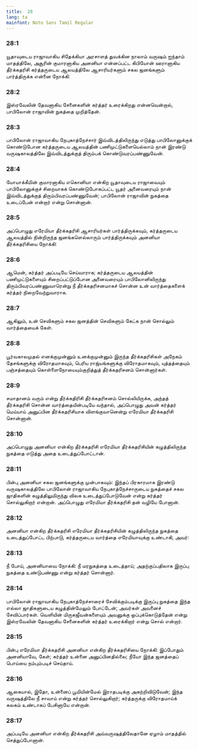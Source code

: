 ```yaml
---
title:  28
lang: ta
mainfont: Noto Sans Tamil Regular
---
```


###  28:1

யூதாவுடைய ராஜாவாகிய சிதேக்கியா அரசாளத் துவக்கின நாலாம் வருஷம் ஐந்தாம் மாதத்திலே, அசூரின் குமாரனாகிய அனனியா என்னப்பட்ட கிபியோன் ஊரானாகிய தீர்க்கதரிசி கர்த்தருடைய ஆலயத்திலே ஆசாரியர்களும் சகல ஜனங்களும் பார்த்திருக்க என்னை நோக்கி:

###  28:2

இஸ்ரவேலின் தேவனாகிய சேனைகளின் கர்த்தர் உரைக்கிறது என்னவென்றால், பாபிலோன் ராஜாவின் நுகத்தை முறித்தேன்.

###  28:3

பாபிலோன் ராஜாவாகிய நேபுகாத்நேச்சார் இவ்விடத்திலிருந்து எடுத்து பாபிலோனுக்குக் கொண்டுபோன கர்த்தருடைய ஆலயத்தின் பணிமுட்டுகளையெல்லாம் நான் இரண்டு வருஷகாலத்திலே இவ்விடத்துக்குத் திரும்பக் கொண்டுவரப்பண்ணுவேன்.

###  28:4

யோயாக்கீமின் குமாரனாகிய எகொனியா என்கிற யூதாவுடைய ராஜாவையும் பாபிலோனுக்குச் சிறையாகக் கொண்டுபோகப்பட்ட யூதர் அனைவரையும் நான் இவ்விடத்துக்குத் திரும்பிவரப்பண்ணுவேன்; பாபிலோன் ராஜாவின் நுகத்தை உடைப்பேன் என்றார் என்று சொன்னான்.

###  28:5

அப்பொழுது எரேமியா தீர்க்கதரிசி ஆசாரியர்கள் பார்த்திருக்கவும், கர்த்தருடைய ஆலயத்தில் நின்றிருந்த ஜனங்களெல்லாரும் பார்த்திருக்கவும் அனனியா தீர்க்கதரிசியை நோக்கி:

###  28:6

ஆமென், கர்த்தர் அப்படியே செய்வாராக; கர்த்தருடைய ஆலயத்தின் பணிமுட்டுகளையும் சிறைப்பட்டுப்போன அனைவரையும் பாபிலோனிலிருந்து திரும்பிவரப்பண்ணுவாரென்று நீ தீர்க்கதரிசனமாகச் சொன்ன உன் வார்த்தைகளைக் கர்த்தர் நிறைவேற்றுவாராக.

###  28:7

ஆகிலும், உன் செவிகளும் சகல ஜனத்தின் செவிகளும் கேட்க நான் சொல்லும் வார்த்தையைக் கேள்.

###  28:8

பூர்வகாலமுதல் எனக்குமுன்னும் உனக்குமுன்னும் இருந்த தீர்க்கதரிசிகள் அநேகம் தேசங்களுக்கு விரோதமாகவும், பெரிய ராஜ்யங்களுக்கு விரோதமாகவும், யுத்தத்தையும் பஞ்சத்தையும் கொள்ளைநோயையும்குறித்துத் தீர்க்கதரிசனம் சொன்னார்கள்.

###  28:9

சமாதானம் வரும் என்று தீர்க்கதிரிசி தீர்க்கதரிசனம் சொல்லியிருக்க, அந்தத் தீர்க்கதரிசி சொன்ன வார்த்தையின்படியே வந்தால், அப்பொழுது அவன் கர்த்தர் மெய்யாய் அனுப்பின தீர்க்கதரிசியாக விளங்குவானென்று எரேமியா தீர்க்கதரிசி சொன்னான்.

###  28:10

அப்பொழுது அனனியா என்கிற தீர்க்கதரிசி எரேமியா தீர்க்கதரிசியின் கழுத்திலிருந்த நுகத்தை எடுத்து அதை உடைத்துப்போட்டான்.

###  28:11

பின்பு அனனியா சகல ஜனங்களுக்கு முன்பாகவும்: இந்தப் பிரகாரமாக இரண்டு வருஷகாலத்திலே பாபிலோன் ராஜாவாகிய நேபுகாத்நேச்சாருடைய நுகத்தைச் சகல ஜாதிகளின் கழுத்திலுமிருந்து விலக உடைத்துப்போடுவேன் என்று கர்த்தர் சொல்லுகிறார் என்றான். அப்பொழுது எரேமியா தீர்க்கதரிசி தன் வழியே போனான்.

###  28:12

அனனியா என்கிற தீர்க்கதரிசி எரேமியா தீர்க்கதரிசியின் கழுத்திலிருந்த நுகத்தை உடைத்துப்போட்ட பிற்பாடு, கர்த்தருடைய வார்த்தை எரேமியாவுக்கு உண்டாகி, அவர்:

###  28:13

நீ போய், அனனியாவை நோக்கி: நீ மரநுகத்தை உடைத்தாய்; அதற்குப்பதிலாக இருப்பு நுகத்தை உண்டுபண்ணு என்று கர்த்தர் சொன்னார்.

###  28:14

பாபிலோன் ராஜாவாகிய நேபுகாத்நேச்சாரைச் சேவிக்கும்படிக்கு இருப்பு நுகத்தை இந்த எல்லா ஜாதிகளுடைய கழுத்தின்மேலும் போட்டேன்; அவர்கள் அவனைச் சேவிப்பார்கள். வெளியின் மிருகஜீவன்களையும் அவனுக்கு ஒப்புக்கொடுத்தேன் என்று இஸ்ரவேலின் தேவனாகிய சேனைகளின் கர்த்தர் உரைக்கிறார் என்று சொல் என்றார்.

###  28:15

பின்பு எரேமியா தீர்க்கதரிசி அனனியா என்கிற தீர்க்கதரிசியை நோக்கி: இப்போதும் அனனியாவே, கேள்; கர்த்தர் உன்னை அனுப்பினதில்லை; நீயோ இந்த ஜனத்தைப் பொய்யை நம்பும்படிச் செய்தாய்.

###  28:16

ஆகையால், இதோ, உன்னைப் பூமியின்மேல் இராதபடிக்கு அகற்றிவிடுவேன்; இந்த வருஷத்திலே நீ சாவாய் என்று கர்த்தர் சொல்லுகிறார்; கர்த்தருக்கு விரோதமாய்க் கலகம் உண்டாகப் பேசினாயே என்றான்.

###  28:17

அப்படியே அனனியா என்கிற தீர்க்கதரிசி அவ்வருஷத்திலேதானே ஏழாம் மாதத்தில் செத்துப்போனான்.

